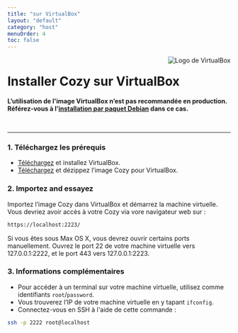 ```yaml
---
title: "sur VirtualBox"
layout: "default"
category: "host"
menuOrder: 4
toc: false
---
```



<div style="height: 0; overflow: shown; text-align: right">
<img alt="Logo de VirtualBox" src="/assets/images/virtualbox-logo.png">
</div>

# Installer Cozy sur VirtualBox

**L’utilisation de l'image VirtualBox n’est pas recommandée en production.**    
**Référez-vous à l’[installation par paquet Debian](install-on-debian.html) dans ce cas.**

<br>

---

<h3>1. Téléchargez les prérequis</h3>

* [Téléchargez](https://www.virtualbox.org/wiki/Downloads) et installez VirtualBox.
* [Téléchargez](http://files.cozycloud.cc/cozycloud-virtualimage.zip) et dézippez l’image Cozy pour VirtualBox.

<h3>2. Importez and essayez</h3>

Importez l’image Cozy dans VirtualBox et démarrez la machine virtuelle.
Vous devriez avoir accès à votre Cozy via vore navigateur web sur :

```bash
https://localhost:2223/
```

Si vous êtes sous Max OS X, vous devrez ouvrir certains ports manuellement.
Ouvrez le port 22 de votre machine virtuelle vers 127.0.0.1:2222, et le port 443 vers 127.0.0.1:2223.

<h3>3. Informations complémentaires</h3>

* Pour accéder à un terminal sur votre machine virtuelle, utilisez comme identifiants `root`/`password`.
* Vous trouverez l’IP de votre machine virtuelle en y tapant `ifconfig`.
* Connectez-vous en SSH à l'aide de cette commande :

```bash
ssh -p 2222 root@localhost
```
